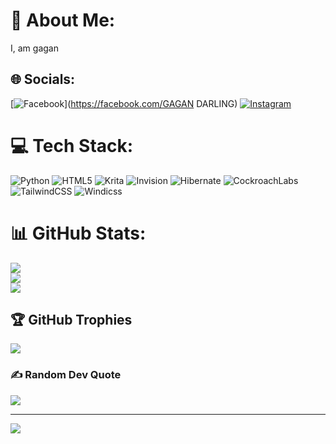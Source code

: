 # 💫 About Me:
 I, am gagan <br>


## 🌐 Socials:
[![Facebook](https://img.shields.io/badge/Facebook-%231877F2.svg?logo=Facebook&logoColor=white)](https://facebook.com/GAGAN DARLING) [![Instagram](https://img.shields.io/badge/Instagram-%23E4405F.svg?logo=Instagram&logoColor=white)](https://instagram.com/_GAGAN_DARLING_) 

# 💻 Tech Stack:
![Python](https://img.shields.io/badge/python-3670A0?style=flat&logo=python&logoColor=ffdd54) ![HTML5](https://img.shields.io/badge/html5-%23E34F26.svg?style=flat&logo=html5&logoColor=white) ![Krita](https://img.shields.io/badge/Krita-203759?style=flat&logo=krita&logoColor=EEF37B) ![Invision](https://img.shields.io/badge/invision-FF3366?style=flat&logo=invision&logoColor=white) ![Hibernate](https://img.shields.io/badge/Hibernate-59666C?style=flat&logo=Hibernate&logoColor=white) ![CockroachLabs](https://img.shields.io/badge/Cockroach%20Labs-6933FF?style=flat&logo=Cockroach%20Labs&logoColor=white) ![TailwindCSS](https://img.shields.io/badge/tailwindcss-%2338B2AC.svg?style=flat&logo=tailwind-css&logoColor=white) ![Windicss](https://img.shields.io/badge/windicss-48B0F1.svg?style=flat&logo=windi-css&logoColor=white)
# 📊 GitHub Stats:
![](https://github-readme-stats.vercel.app/api?username=gagan4748&theme=gruvbox&hide_border=false&include_all_commits=true&count_private=true)<br/>
![](https://github-readme-streak-stats.herokuapp.com/?user=gagan4748&theme=gruvbox&hide_border=false)<br/>
![](https://github-readme-stats.vercel.app/api/top-langs/?username=gagan4748&theme=gruvbox&hide_border=false&include_all_commits=true&count_private=true&layout=compact)

## 🏆 GitHub Trophies
![](https://github-profile-trophy.vercel.app/?username=gagan4748&theme=radical&no-frame=false&no-bg=true&margin-w=4)

### ✍️ Random Dev Quote
![](https://quotes-github-readme.vercel.app/api?type=horizontal&theme=radical)

---
[![](https://visitcount.itsvg.in/api?id=gagan4748&icon=6&color=10)](https://visitcount.itsvg.in)

<!-- Proudly created with GPRM ( https://gprm.itsvg.in ) -->
